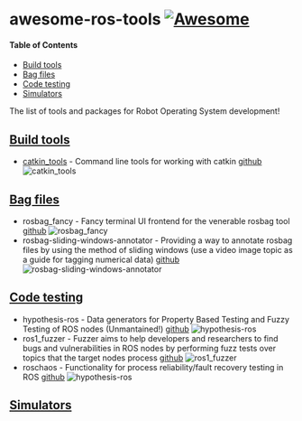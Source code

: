 # awesome-ros-tools [![Awesome](https://cdn.rawgit.com/sindresorhus/awesome/d7305f38d29fed78fa85652e3a63e154dd8e8829/media/badge.svg)](https://github.com/sindresorhus/awesome)

#### Table of Contents
* [Build tools](#build-tools)
* [Bag files](#bag-files)
* [Code testing](#code-testing)
* [Simulators](#simulators)


The list of tools and packages for Robot Operating System development!

## [Build tools](#awesome-ros-tools)
* [catkin_tools](https://catkin-tools.readthedocs.io/en/latest/verbs/catkin_build.html) - Command line tools for working with catkin [github](https://github.com/catkin/catkin_tools) ![catkin_tools](https://img.shields.io/github/stars/catkin/catkin_tools.svg?style=flat&label=Star&maxAge=86400)


## [Bag files](#awesome-ros-tools)
* rosbag_fancy - Fancy terminal UI frontend for the venerable rosbag tool [github](https://github.com/xqms/rosbag_fancy) ![rosbag_fancy](https://img.shields.io/github/stars/xqms/rosbag_fancy.svg?style=flat&label=Star&maxAge=86400)
* rosbag-sliding-windows-annotator - Providing a way to annotate rosbag files by using the method of sliding windows (use a video image topic as a guide for tagging numerical data) [github](https://github.com/xqms/rosbag_fancy) ![rosbag-sliding-windows-annotator](https://img.shields.io/github/stars/ewerlopes/rosbag-sliding-windows-annotator.svg?style=flat&label=Star&maxAge=86400)

## [Code testing](#awesome-ros-tools)
* hypothesis-ros - Data generators for Property Based Testing and Fuzzy Testing of ROS nodes (Unmantained!) [github](https://github.com/fkromer/hypothesis-ros) ![hypothesis-ros](https://img.shields.io/github/stars/fkromer/hypothesis-ros.svg?style=flat&label=Star&maxAge=86400)
* ros1_fuzzer - Fuzzer aims to help developers and researchers to find bugs and vulnerabilities in ROS nodes by performing fuzz tests over topics that the target nodes process [github](https://github.com/aliasrobotics/ros1_fuzzer) ![ros1_fuzzer](https://img.shields.io/github/stars/aliasrobotics/ros1_fuzzer.svg?style=flat&label=Star&maxAge=86400) 
* roschaos - Functionality for process reliability/fault recovery testing in ROS [github](https://github.com/fkromer/roschaos) ![hypothesis-ros](https://img.shields.io/github/stars/fkromer/roschaos.svg?style=flat&label=Star&maxAge=86400)

## [Simulators](#awesome-ros-tools)

